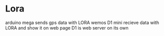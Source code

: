# Lora
arduino mega sends gps data with LORA
wemos D1 mini recieve data with LORA and show it on web page
D1 is web server on its own
